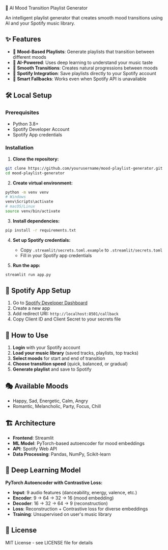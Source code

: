 🎵 AI Mood Transition Playlist Generator

An intelligent playlist generator that creates smooth mood transitions using AI and your Spotify music library.

## ✨ Features

- 🎯 **Mood-Based Playlists**: Generate playlists that transition between different moods
- 🤖 **AI-Powered**: Uses deep learning to understand your music taste
- 🎨 **Smooth Transitions**: Creates natural progressions between moods
- 💾 **Spotify Integration**: Save playlists directly to your Spotify account
- 🔄 **Smart Fallbacks**: Works even when Spotify API is unavailable

## 🛠️ Local Setup

### Prerequisites
- Python 3.8+
- Spotify Developer Account
- Spotify App credentials

### Installation

1. **Clone the repository:**
```bash
git clone https://github.com/yourusername/mood-playlist-generator.git
cd mood-playlist-generator
```

2. **Create virtual environment:**
```bash
python -m venv venv
# Windows
venv\Scripts\activate
# macOS/Linux
source venv/bin/activate
```

3. **Install dependencies:**
```bash
pip install -r requirements.txt
```

4. **Set up Spotify credentials:**
   - Copy `.streamlit/secrets.toml.example` to `.streamlit/secrets.toml`
   - Fill in your Spotify app credentials

5. **Run the app:**
```bash
streamlit run app.py
```

## 🔧 Spotify App Setup

1. Go to [Spotify Developer Dashboard](https://developer.spotify.com/dashboard)
2. Create a new app
3. Add redirect URI: `http://localhost:8501/callback`
4. Copy Client ID and Client Secret to your secrets file

## 📱 How to Use

1. **Login** with your Spotify account
2. **Load your music library** (saved tracks, playlists, top tracks)
3. **Select moods** for start and end of transition
4. **Choose transition speed** (quick, balanced, or gradual)
5. **Generate playlist** and save to Spotify

## 🎭 Available Moods

- Happy, Sad, Energetic, Calm, Angry
- Romantic, Melancholic, Party, Focus, Chill

## 🏗️ Architecture

- **Frontend**: Streamlit
- **ML Model**: PyTorch-based autoencoder for mood embeddings
- **API**: Spotify Web API
- **Data Processing**: Pandas, NumPy, Scikit-learn

## 🧠 Deep Learning Model

**PyTorch Autoencoder with Contrastive Loss:**
- **Input**: 9 audio features (danceability, energy, valence, etc.)
- **Encoder**: 9 → 64 → 32 → 16 (mood embedding)
- **Decoder**: 16 → 32 → 64 → 9 (reconstruction)
- **Loss**: Reconstruction + Contrastive loss for diverse embeddings
- **Training**: Unsupervised on user's music library

## 📄 License

MIT License - see LICENSE file for details

